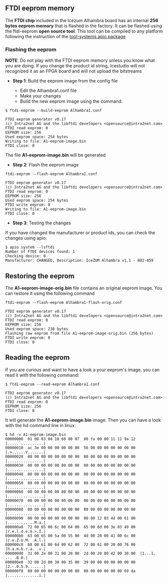 ## FTDI eeprom memory

The **FTDI chip** included in the Icezum Alhambra board has an internal **256 bytes eeprom memory** that is flashed in the factory. It can be flashed using the ftdi-eeprom **open source tool**. This tool can be compiled to any platform following the instruction of the [tool-systems apio package](https://github.com/FPGAwars/tools-system)

### Flashing the eeprom

**NOTE**: Do not play with the FTDI eeprom memory unless you know what you are doing. If you change the product id string, Icestudio will not recognized it as an FPGA board and will not upload the bitstreams

* **Step 1**: Build the eeprom image from the config file

  * Edit the Alhambra1.conf file
  * Make your changes
  * Build the new eeprom image using the command:

```
$ ftdi-eeprom --build-eeprom Alhambra1.conf

FTDI eeprom generator v0.17
(c) Intra2net AG and the libftdi developers <opensource@intra2net.com>
FTDI read eeprom: 0
EEPROM size: 256
Used eeprom space: 254 bytes
Writing to file: A1-eeprom-image.bin
FTDI close: 0
```
The file **A1-eeprom-image.bin** will be generated

* **Step 2**: Flash the eeprom image

```
ftdi-eeprom --flash-eeprom Alhambra1.conf

FTDI eeprom generator v0.17
(c) Intra2net AG and the libftdi developers <opensource@intra2net.com>
FTDI read eeprom: 0
EEPROM size: 256
Used eeprom space: 254 bytes
FTDI write eeprom: 0
Writing to file: A1-eeprom-image.bin
FTDI close: 0
```

* **Step 3**: Testing the changes

If you have changed the manufacturer or product ids, you can check the changes using apio:

```
$ apio system --lsftdi
Number of FTDI devices found: 1
Checking device: 0
Manufacturer: CHANGED, Description: IceZUM Alhambra v1.1 - B02-059
```
## Restoring the eeprom

The **A1-eeprom-image-orig.bin** file contains an original eeprom image. You can restore it using the following command

```
ftdi-eeprom --flash-eeprom Alhambra1-flash-orig.conf

FTDI eeprom generator v0.17
(c) Intra2net AG and the libftdi developers <opensource@intra2net.com>
FTDI read eeprom: 0
EEPROM size: 256
Used eeprom space: 238 bytes
Flashing raw eeprom from file A1-eeprom-image-orig.bin (256 bytes)
FTDI write eeprom: 0
FTDI close: 0
```

## Reading the eeprom

If you are curious and want to have a look a your eeprom's image, you can read it with the following command:

```
$ ftdi-eeprom --read-eeprom Alhambra1.conf

FTDI eeprom generator v0.17
(c) Intra2net AG and the libftdi developers <opensource@intra2net.com>
FTDI read eeprom: 0
EEPROM size: 256
FTDI close: 0
```
It will generate the **A1-eeprom-image.bin** image. Then you can have a look with the hd command line in linux:

```
$ hd -v A1-eeprom-image.bin
00000000  01 08 03 04 10 60 00 07  80 fa 00 00 11 11 9a 12  |.....`..........|
00000010  ac 3e 00 00 00 00 00 00  56 00 00 00 00 00 00 00  |.>......V.......|
00000020  00 00 00 00 00 00 00 00  00 00 00 00 00 00 00 00  |................|
00000030  00 00 00 00 00 00 00 00  00 00 00 00 00 00 00 00  |................|
00000040  00 00 00 00 00 00 00 00  00 00 00 00 00 00 00 00  |................|
00000050  00 00 00 00 00 00 00 00  00 00 00 00 00 00 00 00  |................|
00000060  00 00 00 00 00 00 00 00  00 00 00 00 00 00 00 00  |................|
00000070  00 00 00 00 00 00 00 00  00 00 00 00 00 00 00 00  |................|
00000080  00 00 00 00 00 00 00 00  00 00 00 00 00 00 00 00  |................|
00000090  00 00 00 00 00 00 00 00  00 00 12 03 4d 00 61 00  |............M.a.|
000000a0  72 00 65 00 6c 00 64 00  65 00 6d 00 3e 03 49 00  |r.e.l.d.e.m.>.I.|
000000b0  63 00 65 00 5a 00 55 00  4d 00 20 00 41 00 6c 00  |c.e.Z.U.M. .A.l.|
000000c0  68 00 61 00 6d 00 62 00  72 00 61 00 20 00 76 00  |h.a.m.b.r.a. .v.|
000000d0  31 00 2e 00 31 00 20 00  2d 00 20 00 42 00 30 00  |1...1. .-. .B.0.|
000000e0  32 00 2d 00 30 00 35 00  39 00 00 00 00 00 00 00  |2.-.0.5.9.......|
000000f0  00 00 00 00 00 00 00 00  00 00 00 00 00 00 69 da  |..............i.|
```
